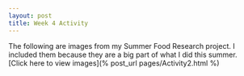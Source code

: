 ```yaml
---
layout: post 
title: Week 4 Activity
---
```

The following are images from my Summer Food Research project. I included them because they are a big part of what I did this summer. 
<br/>
[Click here to view images](% post_url pages/Activity2.html %)
